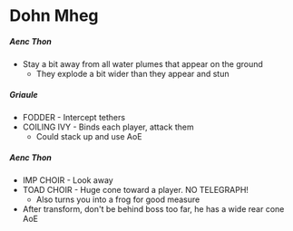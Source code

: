 # Dohn Mheg

##### Aenc Thon

- Stay a bit away from all water plumes that appear on the ground
  - They explode a bit wider than they appear and stun

##### Griaule

- FODDER - Intercept tethers
- COILING IVY - Binds each player, attack them
  - Could stack up and use AoE

##### Aenc Thon

- IMP CHOIR - Look away
- TOAD CHOIR - Huge cone toward a player. NO TELEGRAPH!
  - Also turns you into a frog for good measure
- After transform, don't be behind boss too far, he has a wide rear cone AoE
